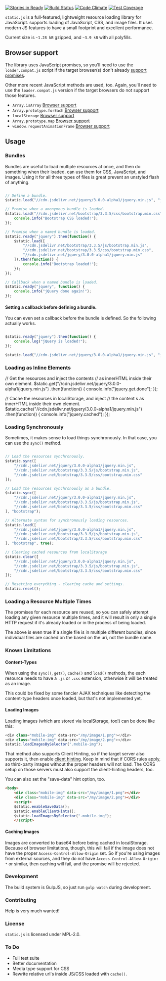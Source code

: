 [![Stories in Ready](https://badge.waffle.io/bradberger/staticjs.png?label=ready&title=Ready)](https://waffle.io/bradberger/staticjs)
[![Build Status](https://semaphoreci.com/api/v1/projects/1abfb0d9-1eb1-4b43-bac0-4ca3a04f5048/549732/badge.svg)](https://semaphoreci.com/brad/staticjs)
[![Code Climate](https://codeclimate.com/github/bradberger/staticjs/badges/gpa.svg)](https://codeclimate.com/github/bradberger/staticjs)
[![Test Coverage](https://codeclimate.com/github/bradberger/staticjs/badges/coverage.svg)](https://codeclimate.com/github/bradberger/staticjs/coverage)

`static.js` is a full-featured, lightweight resource loading library for
JavaScript.  supports loading of JavaScript, CSS, and image files. It uses
modern JS features to have a small footprint and excellent performance.

Current size is `~1.28 kB` gzipped, and `~3.9 kB` with all polyfills.

## Browser support

The library uses JavaScript promises, so you'll need to
use the `loader.compat.js` script if the target browser(s)
don't already [support promises](http://caniuse.com/#search=promises).

Other more recent JavaScript methods are used, too. Again, you'll
need to use the `loader.compat.js` version if the target browsers
do not support those features.

- `Array.isArray` [Browser support](http://kangax.github.io/compat-table/es5/#Array.isArray)
- `Array.prototype.forEach` [Browser support](http://kangax.github.io/compat-table/es5/#Array.prototype.forEach)
- `localStorage` [Browser support](http://caniuse.com/#search=localstorage)
- `Array.prototype.map` [Browser support](https://developer.mozilla.org/en/docs/Web/JavaScript/Reference/Global_Objects/Array/map#Browser_compatibility)
- `window.requestAnimationFrame` [Browser support](https://developer.mozilla.org/en-US/docs/Web/API/window/requestAnimationFrame)

## Usage

### Bundles

Bundles are useful to load multiple resources at once, and then do something
when their loaded.  can use them for CSS, JavaScript, and images. Using it for
all three types of files is great prevent an unstyled flash of anything.

```javascript

// Define a bundle.
$static.load("//cdn.jsdelivr.net/jquery/3.0.0-alpha1/jquery.min.js", "jquery");

// Promise when a anonymous bundle is loaded.
$static.load("//cdn.jsdelivr.net/bootstrap/3.3.5/css/bootstrap.min.css").then(function() {
    console.info("Bootstrap CSS loaded!");
});

// Promise when a named bundle is loaded.
$static.ready("jquery").then(function() {
    $static.load([
        "//cdn.jsdelivr.net/bootstrap/3.3.5/js/bootstrap.min.js",
        "//cdn.jsdelivr.net/bootstrap/3.3.5/css/bootstrap.min.css",
        "//cdn.jsdelivr.net/jquery/3.0.0-alpha1/jquery.min.js"
    ]).then(function() {
        console.info("Bootstrap loaded!");
    });
});

// Callback when a named bundle is loaded.
$static.ready("jquery", function() {
    console.info("jQuery done again!");
});

```

#### Setting a callback before defining a bundle.

You can even set a callback before the bundle is defined.
So the following actually works.

```javascript

$static.ready("jquery").then(function() {
    console.log("jQuery is loaded!");
});

$static.load("//cdn.jsdelivr.net/jquery/3.0.0-alpha1/jquery.min.js", "jQuery");

```

### Loading as Inline Elements

// Get the resources and inject the contents
// as innerHTML inside their own element.
$static.get("//cdn.jsdelivr.net/jquery/3.0.0-alpha1/jquery.min.js")
    .then(function() {
        console.info("jquery.get.done");
    });

// Cache the resources in localStorage, and inject
// the content s as innerHTML inside their own element.
$static.cache("//cdn.jsdelivr.net/jquery/3.0.0-alpha1/jquery.min.js")
    .then(function() {
        console.info("jquery.cached");
    });


### Loading Synchronously

Sometimes, it makes sense to load things synchronously.
In that case, you can use the `sync()` method.

```javascript

// Load the resources synchronously.
$static.sync([
    "//cdn.jsdelivr.net/jquery/3.0.0-alpha1/jquery.min.js",
    "//cdn.jsdelivr.net/bootstrap/3.3.5/js/bootstrap.min.js",
    "//cdn.jsdelivr.net/bootstrap/3.3.5/css/bootstrap.min.css"
]);

// Load the resources synchronously as a bundle.
$static.sync([
    "//cdn.jsdelivr.net/jquery/3.0.0-alpha1/jquery.min.js",
    "//cdn.jsdelivr.net/bootstrap/3.3.5/js/bootstrap.min.js",
    "//cdn.jsdelivr.net/bootstrap/3.3.5/css/bootstrap.min.css"
], "bootstrap");

// Alternate syntax for synchronously loading resources.
$static.load([
    "//cdn.jsdelivr.net/jquery/3.0.0-alpha1/jquery.min.js",
    "//cdn.jsdelivr.net/bootstrap/3.3.5/js/bootstrap.min.js",
    "//cdn.jsdelivr.net/bootstrap/3.3.5/css/bootstrap.min.css"
], "bootstrap", true);

// Clearing cached resources from localStorage
$static.clear([
    "//cdn.jsdelivr.net/jquery/3.0.0-alpha1/jquery.min.js",
    "//cdn.jsdelivr.net/bootstrap/3.3.5/js/bootstrap.min.js",
    "//cdn.jsdelivr.net/bootstrap/3.3.5/css/bootstrap.min.css"
]);

// Resetting everything - clearing cache and settings.
$static.reset();
```

### Loading a Resource Multiple Times

The promises for each resource are reused, so you can safely attempt
loading any given resource multiple times, and it will result in
only a single HTTP request if it's already loaded or in the process
of being loaded.

The above is even true if a single file is in multiple different
bundles, since individual files are cached on the based on the uri,
not the bundle name.

### Known Limitations

#### Content-Types

When using the `sync()`, `get()`, `cache()` and `load()` methods,
the each resource needs to have a `.js` or `.css` extension, otherwise
it will be treated as an image.

This could be fixed by some fancier AJAX techniques like detecting
the content-type headers once loaded, but that's not implemented yet.

#### Loading Images

Loading images (which are stored via localStorage, too!) can be done
like this:

```javascript
<div class="mobile-img" data-src="/my/image/1.png"></div>
<div class="mobile-img" data-src="/my/image/2.png"></div>
$static.loadImagesBySelector(".mobile-img");
```

That method also supports Client Hinting, so if the target server also
supports it, then enable [client hinting](https://developers.google.com/web/updates/2015/09/automating-resource-selection-with-client-hints). Keep in mind that if CORS rules
apply, so third-party images without the proper headers will not load. The
CORS setup on those servers must also support the client-hinting headers, too.

You can also set the "save-data" hint option, too.

```html
<body>
    <div class="mobile-img" data-src="/my/image/1.png"></div>
    <div class="mobile-img" data-src="/my/image/2.png"></div>
    <script>
    $static.enableSaveData();
    $static.enableClientHints();
    $static.loadImagesBySelector(".mobile-img");
    </script>

```

#### Caching Images

Images are converted to base64 before being cached in localStorage. Because
of browser limitations, though, this will fail if the image does not have
the proper `Access-Control-Allow-Origin` set. So if you're using images from
external sources, and they do not have `Access-Control-Allow-Origin: *` or
similar, then caching will fail, and the promise will be rejected.

### Development

The build system is GulpJS, so just run `gulp watch` during development.

### Contributing

Help is very much wanted!

### License

`static.js` is licensed under MPL-2.0.

### To Do

- Full test suite
- Better documentation
- Media type support for CSS
- Rewrite relative url's inside JS/CSS loaded with `cache()`.
